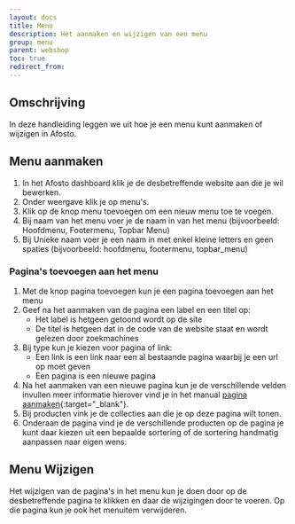 ```yaml
---
layout: docs
title: Menu
description: Het aanmaken en wijzigen van een menu
group: menu
parent: webshop
toc: true
redirect_from:
---
```

## Omschrijving
In deze handleiding leggen we uit hoe je een menu kunt aanmaken of wijzigen in Afosto.

## Menu aanmaken
1. In het Afosto dashboard klik je de desbetreffende website aan die je wil bewerken.
2. Onder weergave klik je op menu's.
3. Klik op de knop menu toevoegen om een nieuw menu toe te voegen.
4. Bij naam van het menu voer je de naam in van het menu (bijvoorbeeld: Hoofdmenu, Footermenu, Topbar Menu)
5. Bij Unieke naam voer je een naam in met enkel kleine letters en geen spaties (bijvoorbeeld: hoofdmenu, footermenu, topbar_menu)

### Pagina's toevoegen aan het menu
1. Met de knop pagina toevoegen kun je een pagina toevoegen aan het menu
2. Geef na het aanmaken van de pagina een label en een titel op:
   - Het label is hetgeen getoond wordt op de site  
   - De titel is hetgeen dat in de code van de website staat en wordt gelezen door zoekmachines
3. Bij type kun je kiezen voor pagina of link:
   - Een link is een link naar een al bestaande pagina waarbij je een url op moet geven
   - Een pagina is een nieuwe pagina 
4. Na het aanmaken van een nieuwe pagina kun je de verschillende velden invullen meer informatie hierover vind je in het manual [pagina aanmaken](/pagina-aanmaken){:target="_blank"}.
5. Bij producten vink je de collecties aan die je op deze pagina wilt tonen.
6. Onderaan de pagina vind je de verschillende producten op de pagina je kunt daar kiezen uit een bepaalde sortering of de sortering handmatig aanpassen naar eigen wens.

## Menu Wijzigen
Het wijzigen van de pagina's in het menu kun je doen door op de desbetreffende pagina te klikken en daar de wijzigingen door te voeren. Op die pagina kun je ook het menuitem verwijderen.
